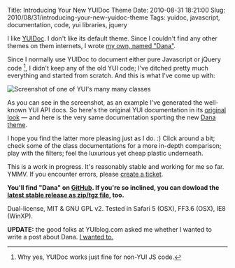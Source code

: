 Title: Introducing Your New YUIDoc Theme
Date: 2010-08-31 18:21:00
Slug: 2010/08/31/introducing-your-new-yuidoc-theme
Tags: yuidoc, javascript, documentation, code, yui libraries, jquery


I like [YUIDoc][1]. I don't like its default theme. Since I couldn't find any
other themes on them internets, I wrote [my own, named "Dana"][2].

Since I normally use YUIDoc to document either pure Javascript or jQuery
code [^1], I didn't keep any of the old YUI code; I've ditched pretty much
everything and started from scratch. And this is what I've come up with:

![Screenshot of one of YUI's many many classes][4]

As you can see in the screenshot, as an example I've generated the well-known
YUI API docs. So here's the original YUI documentation in its [original
look][5] — and here is the very same documentation sporting the new [Dana
theme][6].

I hope you find the latter more pleasing just as I do. :) Click around a bit;
check some of the class documentations for a more in-depth comparison; play
with the filters; feel the luxurious yet cheap plastic underneath.

This is a work in progress. It's reasonably stable and working for me so far.
YMMV. If you encounter errors, please [create a ticket][7].

**You'll find "Dana" on [GitHub][2]. If you're so inclined, you can dowload
the [latest stable release as zip/tgz file][8], too.**

Dual-license, MIT & GNU GPL v2. Tested in Safari 5 (OSX), FF3.6 (OSX), IE8
(WinXP).

**UPDATE:** the good folks at YUIblog.com asked me whether I wanted to write
a post about Dana. [I wanted to.][9]


[^1]: Why yes, YUIDoc works just fine for non-YUI JS code.

   [1]: http://developer.yahoo.com/yui/yuidoc/
   [2]: http://github.com/carlo/yuidoc-theme-dana
   [3]: #fn:p1042948392-1
   [4]: http://dl.dropbox.com/u/7298/blog/1042948392_1.png
   [5]: http://developer.yahoo.com/yui/docs/index.html
   [6]: http://dl.dropbox.com/u/7298/blog/stuff/2010-08-31/yuidoc-theme-dana-example/index.html
   [7]: http://github.com/carlo/yuidoc-theme-dana/issues
   [8]: http://github.com/carlo/yuidoc-theme-dana/downloads
   [9]: http://www.yuiblog.com/blog/2010/10/01/yuidoc-dana-theme/
   [10]: #fnref:p1042948392-1
